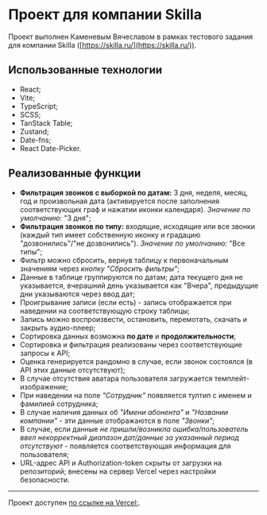 # Проект для компании Skilla

Проект выполнен Каменевым Вячеславом в рамках тестового задания для компании Skilla ([https://skilla.ru/](https://skilla.ru/)).

## Использованные технологии

- React;
- Vite;
- TypeScript;
- SCSS;
- TanStack Table;
- Zustand;
- Date-fns;
- React Date-Picker.

## Реализованные функции

- **Фильтрация звонков с выборкой по датам:** 3 дня, неделя, месяц, год и произвольная дата (активируется после заполнения соответствующих граф и нажатии иконки календаря). *Значение по умолчанию:* "3 дня";
- **Фильтрация звонков по типу:** входящие, исходящие или все звонки (каждый тип имеет собственную иконку и градацию "дозвонились"/"не дозвонились"). *Значение по умолчанию:* "Все типы";
- Фильтр можно сбросить, вернув таблицу к первоначальным значениям через *кнопку "Сбросить фильтры"*;
- Данные в таблице группируются по датам; дата текущего дня не указывается, вчерашний день указывается как "Вчера", предыдущие дни указываются через ввод дат;
- Проигрывание записи (если есть) - запись отображается при наведении на соответствующую строку таблицы;
- Запись можно воспроизвести, остановить, перемотать, скачать и закрыть аудио-плеер;
- Сортировка данных возможна **по дате** и **продолжительности**;
- Сортировка и фильтрация реализованы через соответствующие запросы к API;
- Оценка генерируется рандомно в случае, если звонок состоялся (в API этих данные отсутствуют);
- В случае отсутствия аватара пользователя загружается темплейт-изображение;
- При наведении на поле *"Сотрудник"* появляется тултип с именем и фамилией сотрудника;
- В случае наличия данных об *"Имени абонента"* и *"Названии компании"* - эти данные отображаются в поле *"Звонки"*;
- В случае, если данные *не пришли/возникла ошибка/пользователь ввел некорректный диапазон дат/данные за указанный период отсутствуют* - появляется соответствующая информация для пользователя;
- URL-адрес API и Authorization-token скрыты от загрузки на репозиторий; внесены на сервер Vercel через настройки безопасности.

---
Проект доступен [по ссылке на Vercel:](https://table-skilla-t.vercel.app/).
